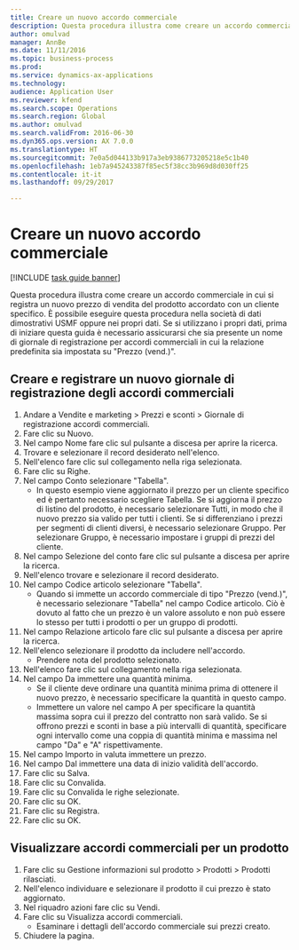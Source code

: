 ```yaml
--- 
title: Creare un nuovo accordo commerciale
description: Questa procedura illustra come creare un accordo commerciale in cui si registra un nuovo prezzo di vendita del prodotto accordato con un cliente specifico.
author: omulvad
manager: AnnBe
ms.date: 11/11/2016
ms.topic: business-process
ms.prod: 
ms.service: dynamics-ax-applications
ms.technology: 
audience: Application User
ms.reviewer: kfend
ms.search.scope: Operations
ms.search.region: Global
ms.author: omulvad
ms.search.validFrom: 2016-06-30
ms.dyn365.ops.version: AX 7.0.0
ms.translationtype: HT
ms.sourcegitcommit: 7e0a5d044133b917a3eb9386773205218e5c1b40
ms.openlocfilehash: 1eb7a945243387f85ec5f38cc3b969d8d030ff25
ms.contentlocale: it-it
ms.lasthandoff: 09/29/2017

---
```

# <a name="create-a-new-trade-agreement"></a>Creare un nuovo accordo commerciale

[!INCLUDE [task guide banner](../../includes/task-guide-banner.md)]

Questa procedura illustra come creare un accordo commerciale in cui si registra un nuovo prezzo di vendita del prodotto accordato con un cliente specifico. È possibile eseguire questa procedura nella società di dati dimostrativi USMF oppure nei propri dati. Se si utilizzano i propri dati, prima di iniziare questa guida è necessario assicurarsi che sia presente un nome di giornale di registrazione per accordi commerciali in cui la relazione predefinita sia impostata su "Prezzo (vend.)".


## <a name="create-and-post-a-new-trade-agreement-journal"></a>Creare e registrare un nuovo giornale di registrazione degli accordi commerciali
1. Andare a Vendite e marketing > Prezzi e sconti > Giornale di registrazione accordi commerciali.
2. Fare clic su Nuovo.
3. Nel campo Nome fare clic sul pulsante a discesa per aprire la ricerca.
4. Trovare e selezionare il record desiderato nell'elenco.
5. Nell'elenco fare clic sul collegamento nella riga selezionata.
6. Fare clic su Righe.
7. Nel campo Conto selezionare "Tabella".
    * In questo esempio viene aggiornato il prezzo per un cliente specifico ed è pertanto necessario scegliere Tabella. Se si aggiorna il prezzo di listino del prodotto, è necessario selezionare Tutti, in modo che il nuovo prezzo sia valido per tutti i clienti. Se si differenziano i prezzi per segmenti di clienti diversi, è necessario selezionare Gruppo. Per selezionare Gruppo, è necessario impostare i gruppi di prezzi del cliente.  
8. Nel campo Selezione del conto fare clic sul pulsante a discesa per aprire la ricerca.
9. Nell'elenco trovare e selezionare il record desiderato.
10. Nel campo Codice articolo selezionare "Tabella".
    * Quando si immette un accordo commerciale di tipo "Prezzo (vend.)", è necessario selezionare "Tabella" nel campo Codice articolo. Ciò è dovuto al fatto che un prezzo è un valore assoluto e non può essere lo stesso per tutti i prodotti o per un gruppo di prodotti.  
11. Nel campo Relazione articolo fare clic sul pulsante a discesa per aprire la ricerca.
12. Nell'elenco selezionare il prodotto da includere nell'accordo.
    * Prendere nota del prodotto selezionato.  
13. Nell'elenco fare clic sul collegamento nella riga selezionata.
14. Nel campo Da immettere una quantità minima.
    * Se il cliente deve ordinare una quantità minima prima di ottenere il nuovo prezzo, è necessario specificare la quantità in questo campo.  
    * Immettere un valore nel campo A per specificare la quantità massima sopra cui il prezzo del contratto non sarà valido. Se si offrono prezzi e sconti in base a più intervalli di quantità, specificare ogni intervallo come una coppia di quantità minima e massima nel campo "Da" e "A" rispettivamente.  
15. Nel campo Importo in valuta immettere un prezzo.
16. Nel campo Dal immettere una data di inizio validità dell'accordo.
17. Fare clic su Salva.
18. Fare clic su Convalida.
19. Fare clic su Convalida le righe selezionate.
20. Fare clic su OK.
21. Fare clic su Registra.
22. Fare clic su OK.

## <a name="view-trade-agreements-for-a-product"></a>Visualizzare accordi commerciali per un prodotto
1. Fare clic su Gestione informazioni sul prodotto > Prodotti > Prodotti rilasciati.
2. Nell'elenco individuare e selezionare il prodotto il cui prezzo è stato aggiornato.
3. Nel riquadro azioni fare clic su Vendi.
4. Fare clic su Visualizza accordi commerciali.
    * Esaminare i dettagli dell'accordo commerciale sui prezzi creato.    
5. Chiudere la pagina.


